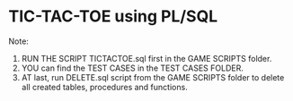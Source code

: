 # TIC-TAC-TOE using PL/SQL

Note:
1. RUN THE SCRIPT TICTACTOE.sql first in the GAME SCRIPTS folder.
2. YOU can find the TEST CASES in the TEST CASES FOLDER.
3. AT last, run DELETE.sql script from the GAME SCRIPTS folder to delete all created tables, procedures and functions.
